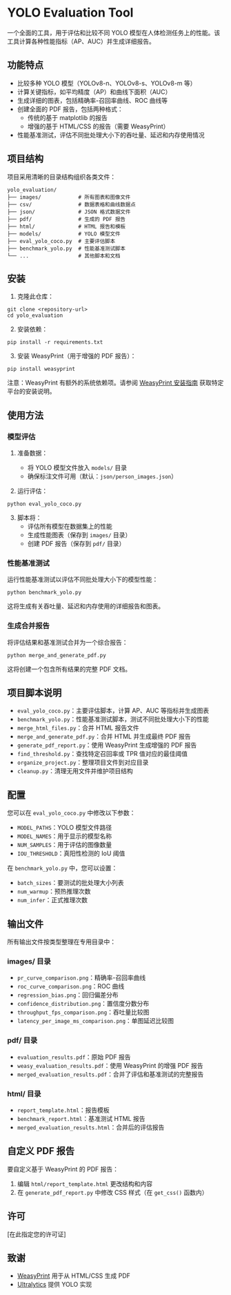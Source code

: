 # YOLO Evaluation Tool

一个全面的工具，用于评估和比较不同 YOLO 模型在人体检测任务上的性能。该工具计算各种性能指标（AP、AUC）并生成详细报告。

## 功能特点

- 比较多种 YOLO 模型（YOLOv8-n、YOLOv8-s、YOLOv8-m 等）
- 计算关键指标，如平均精度（AP）和曲线下面积（AUC）
- 生成详细的图表，包括精确率-召回率曲线、ROC 曲线等
- 创建全面的 PDF 报告，包括两种格式：
  - 传统的基于 matplotlib 的报告
  - 增强的基于 HTML/CSS 的报告（需要 WeasyPrint）
- 性能基准测试，评估不同批处理大小下的吞吐量、延迟和内存使用情况

## 项目结构

项目采用清晰的目录结构组织各类文件：

```
yolo_evaluation/
├── images/            # 所有图表和图像文件
├── csv/               # 数据表格和曲线数据点
├── json/              # JSON 格式数据文件
├── pdf/               # 生成的 PDF 报告
├── html/              # HTML 报告和模板
├── models/            # YOLO 模型文件
├── eval_yolo_coco.py  # 主要评估脚本
├── benchmark_yolo.py  # 性能基准测试脚本
└── ...                # 其他脚本和文档
```

## 安装

1. 克隆此仓库：
```
git clone <repository-url>
cd yolo_evaluation
```

2. 安装依赖：
```
pip install -r requirements.txt
```

3. 安装 WeasyPrint（用于增强的 PDF 报告）：
```
pip install weasyprint
```

注意：WeasyPrint 有额外的系统依赖项。请参阅 [WeasyPrint 安装指南](https://doc.courtbouillon.org/weasyprint/stable/first_steps.html#installation) 获取特定平台的安装说明。

## 使用方法

### 模型评估

1. 准备数据：
   - 将 YOLO 模型文件放入 `models/` 目录
   - 确保标注文件可用（默认：`json/person_images.json`）

2. 运行评估：
```
python eval_yolo_coco.py
```

3. 脚本将：
   - 评估所有模型在数据集上的性能
   - 生成性能图表（保存到 `images/` 目录）
   - 创建 PDF 报告（保存到 `pdf/` 目录）

### 性能基准测试

运行性能基准测试以评估不同批处理大小下的模型性能：

```
python benchmark_yolo.py
```

这将生成有关吞吐量、延迟和内存使用的详细报告和图表。

### 生成合并报告

将评估结果和基准测试合并为一个综合报告：

```
python merge_and_generate_pdf.py
```

这将创建一个包含所有结果的完整 PDF 文档。

## 项目脚本说明

- `eval_yolo_coco.py`：主要评估脚本，计算 AP、AUC 等指标并生成图表
- `benchmark_yolo.py`：性能基准测试脚本，测试不同批处理大小下的性能
- `merge_html_files.py`：合并 HTML 报告文件
- `merge_and_generate_pdf.py`：合并 HTML 并生成最终 PDF 报告
- `generate_pdf_report.py`：使用 WeasyPrint 生成增强的 PDF 报告
- `find_threshold.py`：查找特定召回率或 TPR 值对应的最佳阈值
- `organize_project.py`：整理项目文件到对应目录
- `cleanup.py`：清理无用文件并维护项目结构

## 配置

您可以在 `eval_yolo_coco.py` 中修改以下参数：

- `MODEL_PATHS`：YOLO 模型文件路径
- `MODEL_NAMES`：用于显示的模型名称
- `NUM_SAMPLES`：用于评估的图像数量
- `IOU_THRESHOLD`：真阳性检测的 IoU 阈值

在 `benchmark_yolo.py` 中，您可以设置：

- `batch_sizes`：要测试的批处理大小列表
- `num_warmup`：预热推理次数
- `num_infer`：正式推理次数

## 输出文件

所有输出文件按类型整理在专用目录中：

### images/ 目录
- `pr_curve_comparison.png`：精确率-召回率曲线
- `roc_curve_comparison.png`：ROC 曲线
- `regression_bias.png`：回归偏差分布
- `confidence_distribution.png`：置信度分数分布
- `throughput_fps_comparison.png`：吞吐量比较图
- `latency_per_image_ms_comparison.png`：单图延迟比较图

### pdf/ 目录
- `evaluation_results.pdf`：原始 PDF 报告
- `weasy_evaluation_results.pdf`：使用 WeasyPrint 的增强 PDF 报告
- `merged_evaluation_results.pdf`：合并了评估和基准测试的完整报告

### html/ 目录
- `report_template.html`：报告模板
- `benchmark_report.html`：基准测试 HTML 报告
- `merged_evaluation_results.html`：合并后的评估报告

## 自定义 PDF 报告

要自定义基于 WeasyPrint 的 PDF 报告：

1. 编辑 `html/report_template.html` 更改结构和内容
2. 在 `generate_pdf_report.py` 中修改 CSS 样式（在 `get_css()` 函数内）

## 许可

[在此指定您的许可证]

## 致谢

- [WeasyPrint](https://weasyprint.org/) 用于从 HTML/CSS 生成 PDF
- [Ultralytics](https://github.com/ultralytics/ultralytics) 提供 YOLO 实现 